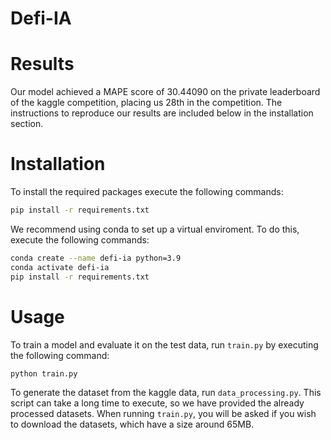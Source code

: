 # Defi-IA

# Results
Our model achieved a MAPE score of 30.44090 on the private leaderboard of the kaggle competition, placing us 28th in the competition.
The instructions to reproduce our results are included below in the installation section.

# Installation
To install the required packages execute the following commands:
```bash
pip install -r requirements.txt
```

We recommend using conda to set up a virtual enviroment. To do this, execute the following commands:

```bash
conda create --name defi-ia python=3.9
conda activate defi-ia
pip install -r requirements.txt
```
# Usage
To train a model and evaluate it on the test data, run `train.py` by executing the following command:
```bash
python train.py
```
To generate the dataset from the kaggle data, run `data_processing.py`.
This script can take a long time to execute, so we have provided the already processed datasets.
When running `train.py`, you will be asked if you wish to download the datasets, which have a size around 65MB.
